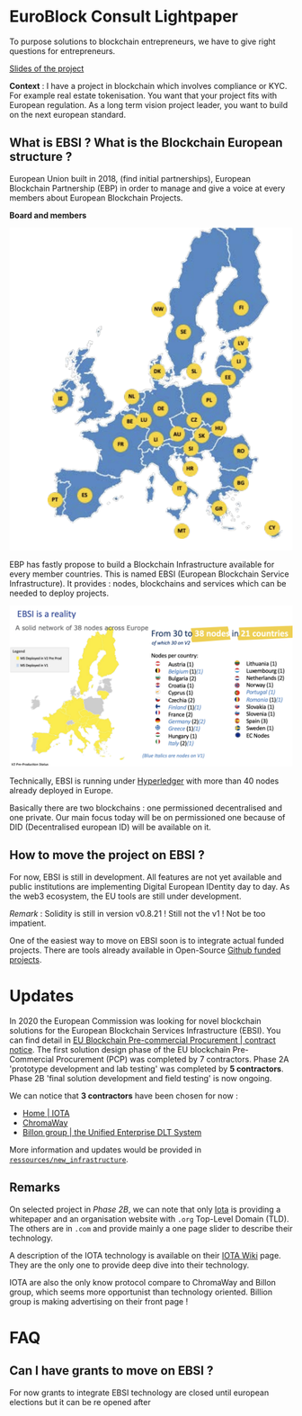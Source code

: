 # EuroBlock Consult Lightpaper


To purpose solutions to blockchain entrepreneurs, we have to give right questions for entrepreneurs.


[Slides of the project](./docs/EuroBlock_Consult.pdf)

**Context** : I have a project in blockchain which involves compliance or KYC. For example real estate tokenisation. You want that your project fits with European regulation. 
As a long term vision project leader, you want to build on the next european standard. 


## What is EBSI ? What is the Blockchain European structure ?

European Union built in 2018, (find initial partnerships), European Blockchain Partnership (EBP) in order to manage and give a voice at every members about European Blockchain Projects.

**Board and members**

![EBP Board](./assets/EBP_board.png)

EBP has fastly propose to build a Blockchain Infrastructure available for every member countries. This is named EBSI (European Blockchain Service Infrastructure). It provides : nodes, blockchains and services which can be needed to deploy projects.

![Nodes](./assets/ebsi_nodes.png)

Technically, EBSI is running under [Hyperledger](https://www.hyperledger.org/) with more than 40 nodes already deployed in Europe. 

Basically there are two blockchains : one permissioned decentralised and one private. 
Our main focus today will be on permissioned one because of DID (Decentralised european ID) will be available on it.



## How to move the project on EBSI ?

For now, EBSI is still in development. All features are not yet available and public institutions are implementing Digital European IDentity day to day. 
As the web3 ecosystem, the EU tools are still under development. 

*Remark* : Solidity is still in version v0.8.21 ! Still not the v1 ! Not be too impatient.


One of the easiest way to move on EBSI soon is to integrate actual funded projects. 
There are tools already available in Open-Source [Github funded projects]().


# Updates

In 2020 the European Commission was looking for novel blockchain solutions for the European Blockchain Services Infrastructure (EBSI). You can find detail in [EU Blockchain Pre-commercial Procurement | contract notice](./ressources/new_infrastructure/2020-OJS230-565744-en.pdf). 
The first solution design phase of the EU blockchain Pre-Commercial Procurement (PCP) was completed by 7 contractors. Phase 2A 'prototype development and lab testing' was completed by **5 contractors**. Phase 2B 'final solution development and field testing' is now ongoing. 

We can notice that **3 contractors** have been chosen for now : 
- [Home | IOTA](https://www.iota.org/)
- [ChromaWay](https://chromaway.com/)
- [Billon group | the Unified Enterprise DLT System](https://billongroup.com/) 


More information and updates would be provided in [`ressources/new_infrastructure`](./ressources/new_infrastructure). 

## Remarks

On selected project in *Phase 2B*, we can note that only [Iota](https://www.iota.org) is providing a whitepaper and an organisation website with `.org` Top-Level Domain (TLD). The others are in `.com` and provide mainly a one page slider to describe their technology. 

A description of the IOTA technology is available on their [IOTA Wiki](https://wiki.iota.org/) page. They are the only one to provide deep dive into their technology. 

IOTA are also the only know protocol compare to ChromaWay and Billon group, which seems more opportunist than technology oriented. Billion group is making advertising on their front page ! 




# FAQ 

## Can I have grants to move on EBSI ?

For now grants to integrate EBSI technology are closed until european elections but it can be re opened after 








